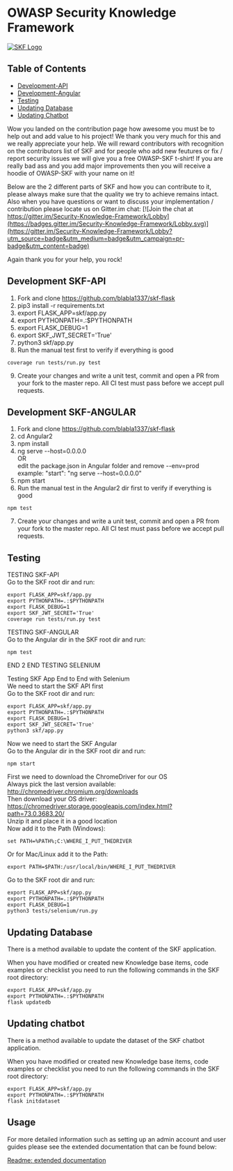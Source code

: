 # OWASP Security Knowledge Framework
[![SKF Logo](https://www.securityknowledgeframework.org/img/banner-wiki-owasp.jpg)](https://www.securityknowledgeframework.org/) 

## Table of Contents
* [Development-API](#development-api)
* [Development-Angular](#development-angular)
* [Testing](#testing)
* [Updating Database](#updating-db)
* [Updating Chatbot](#updating-dataset)
  
Wow you landed on the contribution page how awesome you must be to help out and add value to his project! We thank you very much for this and we really appreciate your help. We will reward contributors with recognition on the contributors list of SKF and for people who add new feutures or fix / report security issues we will give you a free OWASP-SKF t-shirt! If you are really bad ass and you add major improvements then you will receive a hoodie of OWASP-SKF with your name on it!

Below are the 2 different parts of SKF and how you can contribute to it, please always make sure that the quality we try to achieve remains intact. Also when you have questions or want to discuss your implementation / contribution please locate us on Gitter.im chat: [![Join the chat at https://gitter.im/Security-Knowledge-Framework/Lobby](https://badges.gitter.im/Security-Knowledge-Framework/Lobby.svg)](https://gitter.im/Security-Knowledge-Framework/Lobby?utm_source=badge&utm_medium=badge&utm_campaign=pr-badge&utm_content=badge)

Again thank you for your help, you rock!

## <a name="development-api"></a>Development SKF-API

1. Fork and clone https://github.com/blabla1337/skf-flask
2. pip3 install -r requirements.txt
3. export FLASK_APP=skf/app.py
4. export PYTHONPATH=.:$PYTHONPATH
5. export FLASK_DEBUG=1
6. export SKF_JWT_SECRET='True'
7. python3 skf/app.py
8. Run the manual test first to verify if everything is good
``` 
coverage run tests/run.py test
``` 
9. Create your changes and write a unit test, commit and open a PR from your fork to the master repo. All CI test must pass before we accept pull requests.

## <a name="development-angular"></a>Development SKF-ANGULAR

1. Fork and clone https://github.com/blabla1337/skf-flask
2. cd Angular2
3. npm install
4. ng serve --host=0.0.0.0<br/> 
 OR</br>
 edit the package.json in Angular folder and remove --env=prod example: "start": "ng serve --host=0.0.0.0"
5. npm start
6. Run the manual test in the Angular2 dir first to verify if everything is good
``` 
npm test
``` 
7. Create your changes and write a unit test, commit and open a PR from your fork to the master repo. All CI test must pass before we accept pull requests.


## <a name="testing"></a>Testing

TESTING SKF-API<br>
Go to the SKF root dir and run:
```
export FLASK_APP=skf/app.py
export PYTHONPATH=.:$PYTHONPATH
export FLASK_DEBUG=1
export SKF_JWT_SECRET='True'
coverage run tests/run.py test
```

TESTING SKF-ANGULAR<br>
Go to the Angular dir in the SKF root dir and run:
```
npm test
```

END 2 END TESTING SELENIUM<br>

Testing SKF App End to End with Selenium<br>
We need to start the SKF API first<br>
Go to the SKF root dir and run:
```
export FLASK_APP=skf/app.py
export PYTHONPATH=.:$PYTHONPATH
export FLASK_DEBUG=1
export SKF_JWT_SECRET='True'
python3 skf/app.py
```

Now we need to start the SKF Angular<br>
Go to the Angular dir in the SKF root dir and run:
```
npm start
```

First we need to download the ChromeDriver for our OS<br>
Always pick the last version available:<br>
http://chromedriver.chromium.org/downloads<br>
Then download your OS driver:<br>
https://chromedriver.storage.googleapis.com/index.html?path=73.0.3683.20/<br>
Unzip it and place it in a good location<br>
Now add it to the Path (Windows):<br>
```
set PATH=%PATH%;C:\WHERE_I_PUT_THEDRIVER
```
Or for Mac/Linux add it to the Path:<br>
```
export PATH=$PATH:/usr/local/bin/WHERE_I_PUT_THEDRIVER
```
Go to the SKF root dir and run:
```
export FLASK_APP=skf/app.py
export PYTHONPATH=.:$PYTHONPATH
export FLASK_DEBUG=1
python3 tests/selenium/run.py
```

## <a name="updating-db"></a>Updating Database

There is a method available to update the content of the SKF application.

When you have modified or created new Knowledge base items, code examples or checklist you need to run the following commands in the SKF root directory:
```
export FLASK_APP=skf/app.py
export PYTHONPATH=.:$PYTHONPATH
flask updatedb
```

## <a name="updating-dataset"></a>Updating chatbot

There is a method available to update the dataset of the SKF chatbot application.

When you have modified or created new Knowledge base items, code examples or checklist you need to run the following commands in the SKF root directory:
```
export FLASK_APP=skf/app.py
export PYTHONPATH=.:$PYTHONPATH
flask initdataset
```

## <a name="usage"></a>Usage

For more detailed information such as setting up an admin account and user guides please see the extended documentation that can be found below:

[Readme: extended documentation](https://skf.readme.io/)  